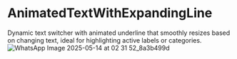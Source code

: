 # AnimatedTextWithExpandingLine
Dynamic text switcher with animated underline that smoothly resizes based on changing text, ideal for highlighting active labels or categories.
![WhatsApp Image 2025-05-14 at 02 31 52_8a3b499d](https://github.com/user-attachments/assets/f766404a-333c-4d3b-8fb5-d4a6e452131c)

